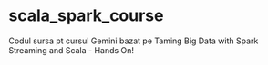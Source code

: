 # scala_spark_course
Codul sursa pt cursul Gemini bazat pe Taming Big Data with Spark Streaming and Scala - Hands On!
